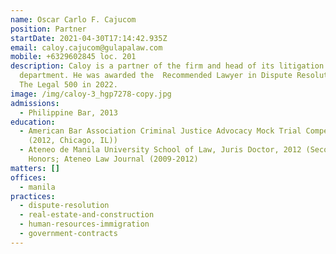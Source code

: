 ```yaml
---
name: Oscar Carlo F. Cajucom
position: Partner
startDate: 2021-04-30T17:14:42.935Z
email: caloy.cajucom@gulapalaw.com
mobile: +6329602845 loc. 201
description: Caloy is a partner of the firm and head of its litigation
  department. He was awarded the  Recommended Lawyer in Dispute Resolution by
  The Legal 500 in 2022.
image: /img/caloy-3_hgp7278-copy.jpg
admissions:
  - Philippine Bar, 2013
education:
  - American Bar Association Criminal Justice Advocacy Mock Trial Competition
    (2012, Chicago, IL))
  - Ateneo de Manila University School of Law, Juris Doctor, 2012 (Second
    Honors; Ateneo Law Journal (2009-2012)
matters: []
offices:
  - manila
practices:
  - dispute-resolution
  - real-estate-and-construction
  - human-resources-immigration
  - government-contracts
---
```

